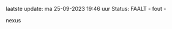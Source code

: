 laatste update: 
ma 25-09-2023 19:46   uur 
Status: FAALT - fout - 
<div class="service R">nexus</div>